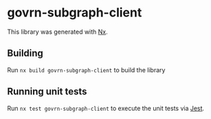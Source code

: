 # govrn-subgraph-client

This library was generated with [Nx](https://nx.dev).

## Building

Run `nx build govrn-subgraph-client` to build the library

## Running unit tests

Run `nx test govrn-subgraph-client` to execute the unit tests via [Jest](https://jestjs.io).
